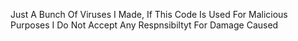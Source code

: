 Just A Bunch Of Viruses I Made,
If This Code Is Used For Malicious Purposes I Do Not Accept Any Respnsibiltyt For Damage Caused
